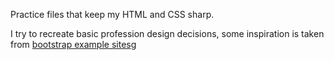 Practice files that keep my HTML and CSS sharp.

I try to recreate basic profession design decisions, some inspiration is taken from [bootstrap example sites](https://getbootstrap.com/docs/4.0/examples/)g